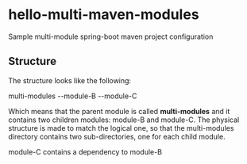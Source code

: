# hello-multi-maven-modules

Sample multi-module spring-boot maven project configuration

## Structure

The structure looks like the following:

multi-modules
   --module-B
   --module-C
   
Which means that the parent module is called **multi-modules** and it contains two children modules: module-B and module-C. The physical structure is made to match the logical one, so that the multi-modules directory contains two sub-directories, one for each child module.

module-C contains a dependency to module-B
